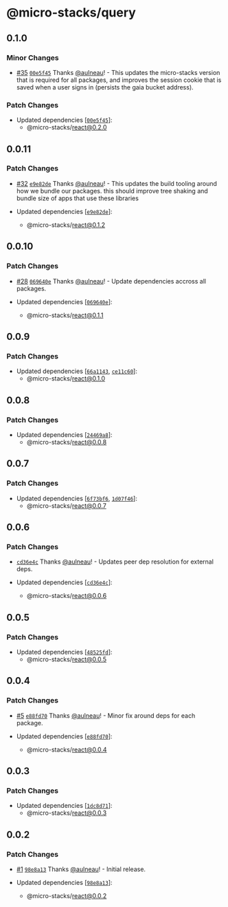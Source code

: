 # @micro-stacks/query

## 0.1.0

### Minor Changes

- [#35](https://github.com/fungible-systems/micro-stacks-react/pull/35) [`00e5f45`](https://github.com/fungible-systems/micro-stacks-react/commit/00e5f457c2abdccecdb2235dfa8fd0cdb8bbe6c7) Thanks [@aulneau](https://github.com/aulneau)! - This updates the micro-stacks version that is required for all packages, and improves the session cookie that is saved when a user signs in (persists the gaia bucket address).

### Patch Changes

- Updated dependencies [[`00e5f45`](https://github.com/fungible-systems/micro-stacks-react/commit/00e5f457c2abdccecdb2235dfa8fd0cdb8bbe6c7)]:
  - @micro-stacks/react@0.2.0

## 0.0.11

### Patch Changes

- [#32](https://github.com/fungible-systems/micro-stacks-react/pull/32) [`e9e82de`](https://github.com/fungible-systems/micro-stacks-react/commit/e9e82de7848817bf2b53e3e24e6bc13c2879f6e6) Thanks [@aulneau](https://github.com/aulneau)! - This updates the build tooling around how we bundle our packages. this should improve tree shaking and bundle size of apps that use these libraries

- Updated dependencies [[`e9e82de`](https://github.com/fungible-systems/micro-stacks-react/commit/e9e82de7848817bf2b53e3e24e6bc13c2879f6e6)]:
  - @micro-stacks/react@0.1.2

## 0.0.10

### Patch Changes

- [#28](https://github.com/fungible-systems/micro-stacks-react/pull/28) [`069640e`](https://github.com/fungible-systems/micro-stacks-react/commit/069640e8114fa478c36942a3f1424fed21353edc) Thanks [@aulneau](https://github.com/aulneau)! - Update dependencies accross all packages.

- Updated dependencies [[`069640e`](https://github.com/fungible-systems/micro-stacks-react/commit/069640e8114fa478c36942a3f1424fed21353edc)]:
  - @micro-stacks/react@0.1.1

## 0.0.9

### Patch Changes

- Updated dependencies [[`66a1143`](https://github.com/fungible-systems/micro-stacks-react/commit/66a11435f29219b0048ed9734218ec2e54e9595f), [`ce11c60`](https://github.com/fungible-systems/micro-stacks-react/commit/ce11c60582b598436918ca28c66afb520c1db50b)]:
  - @micro-stacks/react@0.1.0

## 0.0.8

### Patch Changes

- Updated dependencies [[`24469a8`](https://github.com/fungible-systems/micro-stacks-react/commit/24469a8b7cb144ef60649fbcb31663728fd171c0)]:
  - @micro-stacks/react@0.0.8

## 0.0.7

### Patch Changes

- Updated dependencies [[`6f73bf6`](https://github.com/fungible-systems/micro-stacks-react/commit/6f73bf6db66cdf58ff772747e0c5fa488bbb85f9), [`1d07f46`](https://github.com/fungible-systems/micro-stacks-react/commit/1d07f46b918ee1511943d7657b5db0d5af8138cb)]:
  - @micro-stacks/react@0.0.7

## 0.0.6

### Patch Changes

- [`cd36e4c`](https://github.com/fungible-systems/micro-stacks-react/commit/cd36e4c6f6e24119006d37986ee7e56d7f0e9896) Thanks [@aulneau](https://github.com/aulneau)! - Updates peer dep resolution for external deps.

- Updated dependencies [[`cd36e4c`](https://github.com/fungible-systems/micro-stacks-react/commit/cd36e4c6f6e24119006d37986ee7e56d7f0e9896)]:
  - @micro-stacks/react@0.0.6

## 0.0.5

### Patch Changes

- Updated dependencies [[`48525fd`](https://github.com/fungible-systems/micro-stacks-react/commit/48525fd0edd7a43baf7df8524a9c1119a95ebd70)]:
  - @micro-stacks/react@0.0.5

## 0.0.4

### Patch Changes

- [#5](https://github.com/fungible-systems/micro-stacks-react/pull/5) [`e88fd70`](https://github.com/fungible-systems/micro-stacks-react/commit/e88fd7089c33334e323054dc26a6429216ee72a0) Thanks [@aulneau](https://github.com/aulneau)! - Minor fix around deps for each package.

- Updated dependencies [[`e88fd70`](https://github.com/fungible-systems/micro-stacks-react/commit/e88fd7089c33334e323054dc26a6429216ee72a0)]:
  - @micro-stacks/react@0.0.4

## 0.0.3

### Patch Changes

- Updated dependencies [[`1dc8d71`](https://github.com/fungible-systems/micro-stacks-react/commit/1dc8d71ac4e7c04403bc918ccf72a2851440fb2d)]:
  - @micro-stacks/react@0.0.3

## 0.0.2

### Patch Changes

- [#1](https://github.com/fungible-systems/micro-stacks-react/pull/1) [`98e8a13`](https://github.com/fungible-systems/micro-stacks-react/commit/98e8a1397854767471334d20462c05640ce9ae69) Thanks [@aulneau](https://github.com/aulneau)! - Initial release.

- Updated dependencies [[`98e8a13`](https://github.com/fungible-systems/micro-stacks-react/commit/98e8a1397854767471334d20462c05640ce9ae69)]:
  - @micro-stacks/react@0.0.2
